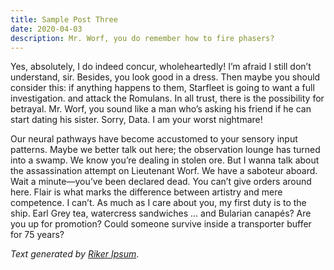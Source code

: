 ```yaml
---
title: Sample Post Three
date: 2020-04-03
description: Mr. Worf, you do remember how to fire phasers? 
---
```


Yes, absolutely, I do indeed concur, wholeheartedly! I’m afraid I still don’t understand, sir. Besides, you look good in a dress. Then maybe you should consider this: if anything happens to them, Starfleet is going to want a full investigation. and attack the Romulans. In all trust, there is the possibility for betrayal. Mr. Worf, you sound like a man who’s asking his friend if he can start dating his sister. Sorry, Data. I am your worst nightmare!

Our neural pathways have become accustomed to your sensory input patterns. Maybe we better talk out here; the observation lounge has turned into a swamp. We know you’re dealing in stolen ore. But I wanna talk about the assassination attempt on Lieutenant Worf. We have a saboteur aboard. Wait a minute—you’ve been declared dead. You can’t give orders around here. Flair is what marks the difference between artistry and mere competence. I can’t. As much as I care about you, my first duty is to the ship. Earl Grey tea, watercress sandwiches … and Bularian canapés? Are you up for promotion? Could someone survive inside a transporter buffer for 75 years?

_Text generated by [Riker Ipsum](http://www.rikeripsum.com/)_.
